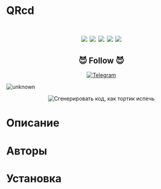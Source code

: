 # QRcd

<h1 align="center"Qrcd (QRcode) для Linux</h1> 
<div align="center">
<img src="https://img.shields.io/badge/Made%20with-Python-1f425f.svg"> <img src="https://svgshare.com/i/ZhY.svg"> <img src="https://img.shields.io/github/forks/nordbearbotdev/QRcd?style=social&label=Fork&maxAge=2592000"> <img src="https://img.shields.io/github/stars/nordbearbotdev/QRcd?style=social&label=Star&maxAge=2592000"> <img src="https://img.shields.io/badge/PRs-welcome-brightgreen.svg?style=flat-square"> 
</div>
<h2 align="center">😈 Follow 😈 </h2>
<p align="center">
<a href="https://discord.gg/ng373YUPxz"><img title="Telegram" src="https://discord.com/assets/92ad040ed5143bfb541ea61f5c3bb18f.svg"></a>
</p>

![unknown](https://user-images.githubusercontent.com/85753549/154318489-90ef31c6-cb15-4d2b-8fa6-9a847b0117c1.png)
<div align="center">
<img src="https://img.shields.io/badge/%D0%A1%D0%B3%D0%B5%D0%BD%D0%B5%D1%80%D0%B8%D1%80%D0%BE%D0%B2%D0%B0%D1%82%D1%8C%20%D0%BA%D0%BE%D0%B4-%D0%BA%D0%B0%D0%BA%20%D1%82%D0%BE%D1%80%D1%82%D0%B8%D0%BA%20%D0%B8%D1%81%D0%BF%D0%B5%D1%87%D1%8C-lightgrey" alt='Сгенерировать код, как тортик испечь'>
</div>

# Описание



# Авторы



# Установка
